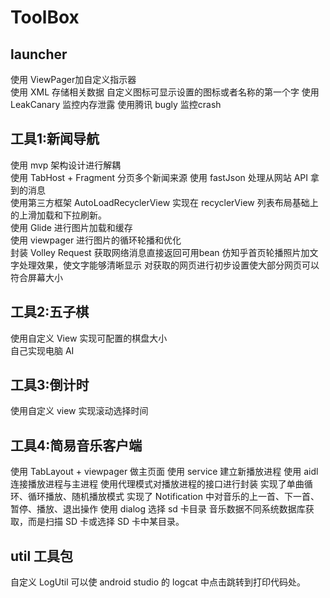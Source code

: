 # ToolBox  
## launcher  
使用 ViewPager加自定义指示器  
使用 XML 存储相关数据
自定义图标可显示设置的图标或者名称的第一个字
使用 LeakCanary 监控内存泄露
使用腾讯 bugly 监控crash
## 工具1:新闻导航  
使用 mvp 架构设计进行解耦  
使用 TabHost + Fragment 分页多个新闻来源
使用 fastJson 处理从网站 API 拿到的消息  
使用第三方框架 AutoLoadRecyclerView 实现在 recyclerView 列表布局基础上的上滑加载和下拉刷新。  
使用 Glide 进行图片加载和缓存  
使用 viewpager 进行图片的循环轮播和优化  
封装 Volley Request 获取网络消息直接返回可用bean
仿知乎首页轮播照片加文字处理效果，使文字能够清晰显示
对获取的网页进行初步设置使大部分网页可以符合屏幕大小
## 工具2:五子棋  
使用自定义 View 实现可配置的棋盘大小  
自己实现电脑 AI  
## 工具3:倒计时  
使用自定义 view 实现滚动选择时间  
## 工具4:简易音乐客户端
使用 TabLayout + viewpager 做主页面
使用 service 建立新播放进程
使用 aidl 连接播放进程与主进程
使用代理模式对播放进程的接口进行封装
实现了单曲循环、循环播放、随机播放模式
实现了 Notification 中对音乐的上一首、下一首、暂停、播放、退出操作
使用 dialog 选择 sd 卡目录
音乐数据不同系统数据库获取，而是扫描 SD 卡或选择 SD 卡中某目录。
## util 工具包
自定义 LogUtil 可以使 android studio 的 logcat 中点击跳转到打印代码处。
